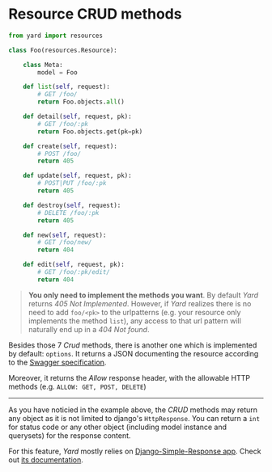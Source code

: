 # Resource CRUD methods


```python
from yard import resources

class Foo(resources.Resource):

    class Meta:
        model = Foo

    def list(self, request):
        # GET /foo/
        return Foo.objects.all()

    def detail(self, request, pk):
        # GET /foo/:pk
        return Foo.objects.get(pk=pk)

    def create(self, request):
        # POST /foo/
        return 405

    def update(self, request, pk):
        # POST|PUT /foo/:pk
        return 405

    def destroy(self, request):
        # DELETE /foo/:pk
        return 405

    def new(self, request):
        # GET /foo/new/
        return 404

    def edit(self, request, pk):
        # GET /foo/:pk/edit/
        return 404
```

> **You only need to implement the methods you want**. By default *Yard* returns *405 Not Implemented*. However, if *Yard* realizes there is no need to add `foo/<pk>` to the urlpatterns (e.g. your resource only implements the method `list`), any access to that url pattern will naturally end up in a *404 Not found*.

Besides those 7 *Crud* methods, there is another one which is implemented by default: `options`. It returns a JSON documenting the resource according to the [Swagger specification](http://swagger.io/).

Moreover, it returns the *Allow* response header, with the allowable HTTP methods (e.g. `ALLOW: GET, POST, DELETE`)

---

As you have noticied in the example above, the *CRUD* methods may return any object as it is not limited to django's `HttpResponse`. You can return a `int` for status code or any other object (including model instance and querysets) for the response content.

For this feature, *Yard* mostly relies on [Django-Simple-Response app](https://github.com/laginha/django-simple-response). Check out [its documentation](https://github.com/laginha/django-simple-response/blob/master/docs/serialization.md).

